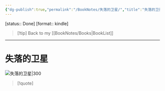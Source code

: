 ```yaml
---
{"dg-publish":true,"permalink":"/BookNotes/失落的卫星/","title":"失落的卫星","noteIcon":""}
---
```


[status:: Done]
[format:: kindle]

>[!tip] Back to my [[BookNotes/Books\|BookList]]

---
# 失落的卫星

![失落的卫星|300](https://img9.doubanio.com/view/subject/l/public/s33660509.jpg)

>[!quote]


